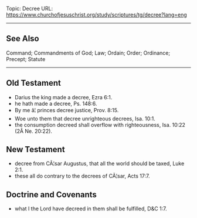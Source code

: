 Topic: Decree
URL: https://www.churchofjesuschrist.org/study/scriptures/tg/decree?lang=eng

---

## See Also

Command; Commandments of God; Law; Ordain; Order; Ordinance; Precept; Statute

---

## Old Testament

- Darius the king made a decree, Ezra 6:1.
- he hath made a decree, Ps. 148:6.
- By me â¦ princes decree justice, Prov. 8:15.
- Woe unto them that decree unrighteous decrees, Isa. 10:1.
- the consumption decreed shall overflow with righteousness, Isa. 10:22 (2Â Ne. 20:22).

## New Testament

- decree from CÃ¦sar Augustus, that all the world should be taxed, Luke 2:1.
- these all do contrary to the decrees of CÃ¦sar, Acts 17:7.

## Doctrine and Covenants

- what I the Lord have decreed in them shall be fulfilled, D&C 1:7.

